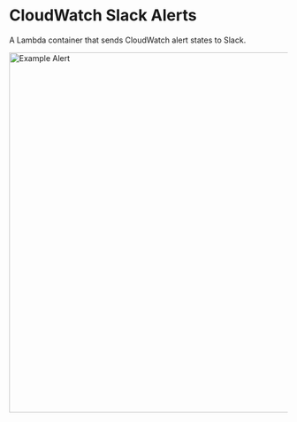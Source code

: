 # CloudWatch Slack Alerts

A Lambda container that sends CloudWatch alert states to Slack.

<picture>
  <source media="(prefers-color-scheme: light)" srcset="https://github.com/clevyr/cloudwatch-slack-alerts/assets/7717888/d78b74be-03b2-43ae-8b18-d7aeadc14609">
  <img width="650" alt="Example Alert" src="https://github.com/clevyr/cloudwatch-slack-alerts/assets/7717888/db3ea004-3328-4c62-8d57-ed207c22f7af">
</picture>
